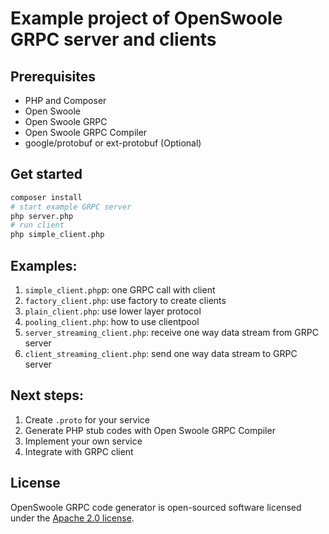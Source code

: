 # Example project of OpenSwoole GRPC server and clients

## Prerequisites

* PHP and Composer
* Open Swoole
* Open Swoole GRPC
* Open Swoole GRPC Compiler
* google/protobuf or ext-protobuf (Optional)

## Get started

```bash
composer install
# start example GRPC server
php server.php
# run client
php simple_client.php
```

## Examples:

1. `simple_client.php`p: one GRPC call with client
2. `factory_client.php`: use factory to create clients
3. `plain_client.php`: use lower layer protocol
4. `pooling_client.php`: how to use clientpool
5. `server_streaming_client.php`: receive one way data stream from GRPC server
6. `client_streaming_client.php`: send one way data stream to GRPC server

## Next steps:

1. Create `.proto` for your service
2. Generate PHP stub codes with Open Swoole GRPC Compiler
3. Implement your own service
4. Integrate with GRPC client

## License

OpenSwoole GRPC code generator is open-sourced software licensed under the [Apache 2.0 license](https://github.com/openswoole/grpc/blob/main/LICENSE).
